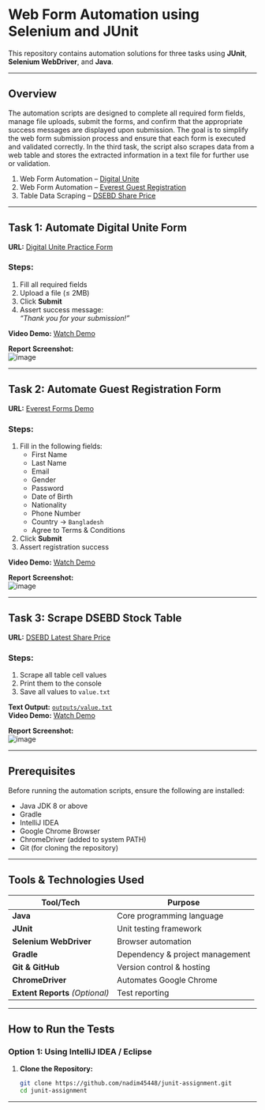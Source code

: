 #  Web Form Automation using Selenium and JUnit
This repository contains automation solutions for three tasks using **JUnit**, **Selenium WebDriver**, and **Java**.

---

##  Overview
 
The automation scripts are designed to complete all required form fields, manage file uploads, submit the forms, and confirm that the appropriate success messages are displayed
upon submission. The goal is to simplify the web form submission process and ensure that each form is executed and validated correctly.
In the third task, the script also scrapes data from a web table and stores the extracted information in a text file for further use or validation.

1.  Web Form Automation – [Digital Unite](https://www.digitalunite.com/practice-webform-learners)  
2.  Web Form Automation – [Everest Guest Registration](https://demo.wpeverest.com/user-registration/guest-registration-form/)  
3.  Table Data Scraping – [DSEBD Share Price](https://dsebd.org/latest_share_price_scroll_by_value.php)

---

##  Task 1: Automate Digital Unite Form

 **URL:** [Digital Unite Practice Form](https://www.digitalunite.com/practice-webform-learners)

###  Steps:
1. Fill all required fields
2. Upload a file (≤ 2MB)
3. Click **Submit**
4. Assert success message:  
    _“Thank you for your submission!”_
  
 **Video Demo:** [ Watch Demo](https://drive.google.com/file/d/1SkXhhI0Y62Kz4SOS4cIcO_wxiykFSb7I/view?usp=sharing)  
 
 **Report Screenshot:**  
![image](https://github.com/user-attachments/assets/3a15c486-15e3-4657-ae2d-f0470ccc2c7d)


---

##  Task 2: Automate Guest Registration Form

 **URL:** [Everest Forms Demo](https://demo.wpeverest.com/user-registration/guest-registration-form/)

###  Steps:
1. Fill in the following fields:
   - First Name  
   - Last Name  
   - Email  
   - Gender
   - Password
   - Date of Birth  
   - Nationality  
   - Phone Number  
   - Country → `Bangladesh`  
   - Agree to Terms & Conditions
2. Click **Submit**
3. Assert registration success
  
 **Video Demo:** [ Watch Demo](https://drive.google.com/file/d/1wDo-20uNkeFkOYIxFoUFl-TqgGPtuqmB/view?usp=sharing)
 
 **Report Screenshot:**  
![image](https://github.com/user-attachments/assets/249b7dfd-d4e7-4542-bdcc-5735048f96c3)


---

##  Task 3: Scrape DSEBD Stock Table

 **URL:** [DSEBD Latest Share Price](https://dsebd.org/latest_share_price_scroll_by_value.php)

###  Steps:
1. Scrape all table cell values
2. Print them to the console
3. Save all values to `value.txt`
  
 **Text Output:** [`outputs/value.txt`](./src/test/resources/value.txt)  
 **Video Demo:** [Watch Demo](https://drive.google.com/file/d/1WDxkU2b8aE86uCNPjtnr_Nb6SEL8gs5W/view?usp=sharing)  
 
 **Report Screenshot:**  
![image](https://github.com/user-attachments/assets/3c0e489c-ed64-40a4-be4e-f7d5b728c088)

---

##  Prerequisites

Before running the automation scripts, ensure the following are installed:

-  Java JDK 8 or above  
-  Gradle  
-  IntelliJ IDEA 
-  Google Chrome Browser  
-  ChromeDriver (added to system PATH)  
-  Git (for cloning the repository)

---

##  Tools & Technologies Used

| Tool/Tech             | Purpose                         |
|-----------------------|----------------------------------|
| **Java**              | Core programming language       |
| **JUnit**             | Unit testing framework          |
| **Selenium WebDriver**| Browser automation              |
| **Gradle**            | Dependency & project management |
| **Git & GitHub**      | Version control & hosting       |
| **ChromeDriver**      | Automates Google Chrome         |
| **Extent Reports** *(Optional)* | Test reporting        |

---

##  How to Run the Tests

###  Option 1: Using IntelliJ IDEA / Eclipse

1. **Clone the Repository:**
   ```bash
   git clone https://github.com/nadim45448/junit-assignment.git
   cd junit-assignment

---




